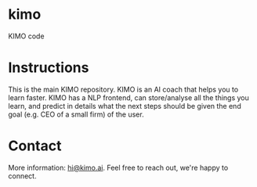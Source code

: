 # kimo
KIMO code

# Instructions
This is the main KIMO repository. KIMO is an AI coach that helps you to learn faster. KIMO has a NLP frontend, can store/analyse all the things you learn, and predict in details what the next steps should be given the end goal (e.g. CEO of a small firm) of the user. 

# Contact
More information: hi@kimo.ai. Feel free to reach out, we're happy to connect.
